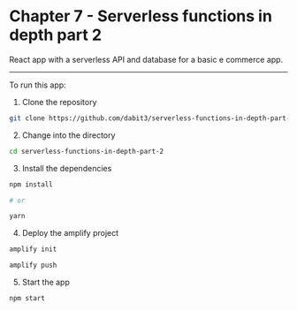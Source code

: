 # Chapter 7 - Serverless functions in depth part 2

React app with a serverless API and database for a basic e commerce app.

---

To run this app:

1. Clone the repository

```sh
git clone https://github.com/dabit3/serverless-functions-in-depth-part-2.git
```

2. Change into the directory

```sh
cd serverless-functions-in-depth-part-2
```

3. Install the dependencies

```sh
npm install

# or

yarn
```

4. Deploy the amplify project

```sh
amplify init

amplify push
```

5. Start the app

```sh
npm start
```